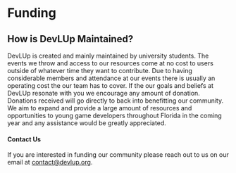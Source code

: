 # Funding

## How is DevLUp Maintained?

DevLUp is created and mainly maintained by university students. The events we throw and access to our resources come at no cost to users outside of whatever time they want to contribute. Due to having considerable members and attendance at our events there is usually an operating cost the our team has to cover. If the our goals and beliefs at DevLUp resonate with you we encourage any amount of donation.  Donations received will go directly to back into benefitting our community. We aim to expand and provide a large amount of resources and opportunities to young game developers throughout Florida in the coming year and any assistance would be greatly appreciated.

#### Contact Us

If you are interested in funding our community please reach out to us on our email at contact@devlup.org.
